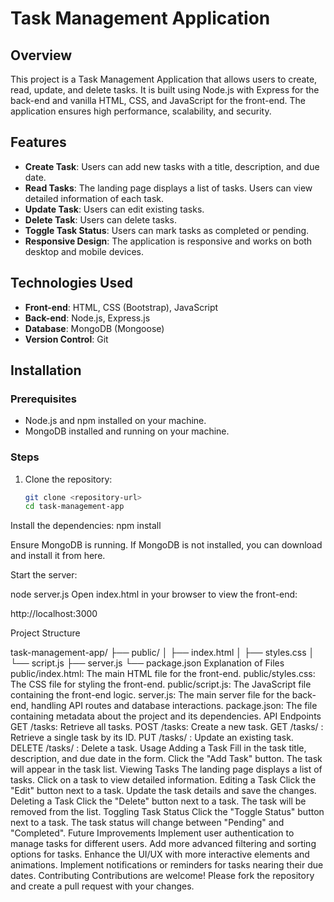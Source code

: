 # Task Management Application

## Overview

This project is a Task Management Application that allows users to create, read, update, and delete tasks. It is built using Node.js with Express for the back-end and vanilla HTML, CSS, and JavaScript for the front-end. The application ensures high performance, scalability, and security.

## Features

- **Create Task**: Users can add new tasks with a title, description, and due date.
- **Read Tasks**: The landing page displays a list of tasks. Users can view detailed information of each task.
- **Update Task**: Users can edit existing tasks.
- **Delete Task**: Users can delete tasks.
- **Toggle Task Status**: Users can mark tasks as completed or pending.
- **Responsive Design**: The application is responsive and works on both desktop and mobile devices.

## Technologies Used

- **Front-end**: HTML, CSS (Bootstrap), JavaScript
- **Back-end**: Node.js, Express.js
- **Database**: MongoDB (Mongoose)
- **Version Control**: Git

## Installation

### Prerequisites

- Node.js and npm installed on your machine.
- MongoDB installed and running on your machine.

### Steps

1. Clone the repository:

   ```bash
   git clone <repository-url>
   cd task-management-app
Install the dependencies:
npm install

Ensure MongoDB is running. If MongoDB is not installed, you can download and install it from here.

Start the server:

node server.js
Open index.html in your browser to view the front-end:

http://localhost:3000

Project Structure

task-management-app/
├── public/
│   ├── index.html
│   ├── styles.css
│   └── script.js
├── server.js
└── package.json
Explanation of Files
public/index.html: The main HTML file for the front-end.
public/styles.css: The CSS file for styling the front-end.
public/script.js: The JavaScript file containing the front-end logic.
server.js: The main server file for the back-end, handling API routes and database interactions.
package.json: The file containing metadata about the project and its dependencies.
API Endpoints
GET /tasks: Retrieve all tasks.
POST /tasks: Create a new task.
GET /tasks/
: Retrieve a single task by its ID.
PUT /tasks/
: Update an existing task.
DELETE /tasks/
: Delete a task.
Usage
Adding a Task
Fill in the task title, description, and due date in the form.
Click the "Add Task" button.
The task will appear in the task list.
Viewing Tasks
The landing page displays a list of tasks.
Click on a task to view detailed information.
Editing a Task
Click the "Edit" button next to a task.
Update the task details and save the changes.
Deleting a Task
Click the "Delete" button next to a task.
The task will be removed from the list.
Toggling Task Status
Click the "Toggle Status" button next to a task.
The task status will change between "Pending" and "Completed".
Future Improvements
Implement user authentication to manage tasks for different users.
Add more advanced filtering and sorting options for tasks.
Enhance the UI/UX with more interactive elements and animations.
Implement notifications or reminders for tasks nearing their due dates.
Contributing
Contributions are welcome! Please fork the repository and create a pull request with your changes.

